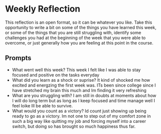 # Weekly Reflection
This reflection is an open format, so it can be whatever you like. Take this opportunity to write a bit on some of the things you have learned this week, or some of the things that you are still struggling with, identify some challenges you had at the beginning of the week that you were able to overcome, or just generally how you are feeling at this point in the course.

## Prompts
- What went well this week?
    This week I felt like I was able to stay focused and positive on the tasks everyday
- What did you learn as a shock or suprise?
    It kind of shocked me how excited and energzing the first week was. ITs been since college since I have stretched my brain this much and Im finding it very refreshing
- What are you struggling with?
    I am still in doubts at moments  about how I will do long term but as long as I keep focused and time manage well I feel loike Ill be able to survive.
- What would you count as a victory?
    Id count just showing up being ready to go as a victory. Im not one to step out of my comfort zone in such a big way like quitting my job and forcing myself into a career switch, but doing so has brought so much happiness thus far.